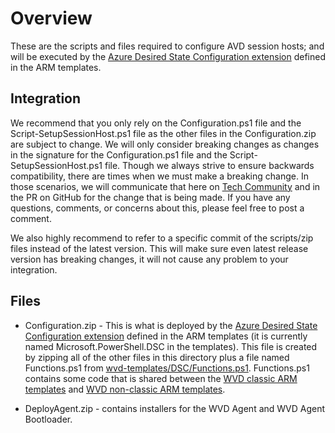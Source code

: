 # Overview
These are the scripts and files required to configure AVD session hosts; and will be executed by the [Azure Desired State Configuration extension](https://docs.microsoft.com/en-us/azure/virtual-machines/extensions/dsc-overview) defined in the ARM templates.

## Integration
We recommend that you only rely on the Configuration.ps1 file and the Script-SetupSessionHost.ps1 file as the other files in the Configuration.zip are subject to change. We will only consider breaking changes as changes in the signature for the Configuration.ps1 file and the Script-SetupSessionHost.ps1 file. Though we always strive to ensure backwards compatibility, there are times when we must make a breaking change. In those scenarios, we will communicate that here on [Tech Community](https://techcommunity.microsoft.com/t5/forums/recentpostspage/post-type/thread/board-id/AzureVirtualDesktopForum) and in the PR on GitHub for the change that is being made. If you have any questions, comments, or concerns about this, please feel free to post a comment.

We also highly recommend to refer to a specific commit of the scripts/zip files instead of the latest version.  This will make sure even latest release version has breaking changes, it will not cause any problem to your integration.

## Files

- Configuration.zip - This is what is deployed by the [Azure Desired State Configuration extension](https://docs.microsoft.com/en-us/azure/virtual-machines/extensions/dsc-overview) defined in the ARM templates (it is currently named Microsoft.PowerShell.DSC in the templates). This file is created by zipping all of the other files in this directory plus a file named Functions.ps1 from [wvd-templates/DSC/Functions.ps1](https://github.com/Azure/RDS-Templates/blob/master/wvd-templates/DSC/Functions.ps1). Functions.ps1 contains some code that is shared between the [WVD classic ARM templates](https://github.com/Azure/RDS-Templates/tree/master/wvd-templates) and [WVD non-classic ARM templates](https://github.com/Azure/RDS-Templates/tree/master/ARM-wvd-templates).

- DeployAgent.zip - contains installers for the WVD Agent and WVD Agent Bootloader.

